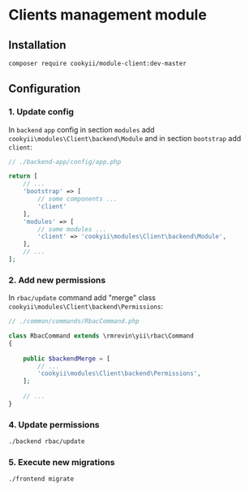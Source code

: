 Clients management module
=========================

Installation
------------

```bash
composer require cookyii/module-client:dev-master
```

Configuration
-------------

### 1. Update config
In `backend` `app` config 
in section `modules` add `cookyii\modules\Client\backend\Module`
and in section `bootstrap` add `client`:
```php
// ./backend-app/config/app.php

return [
    // ...
    'bootstrap' => [
        // some components ...
        'client'
    ],
    'modules' => [
        // some modules ...
        'client' => 'cookyii\modules\Client\backend\Module',
    ],
    // ...
];
```

### 2. Add new permissions
In `rbac/update` command add "merge" class `cookyii\modules\Client\backend\Permissions`:
```php
// ./common/commands/RbacCommand.php

class RbacCommand extends \rmrevin\yii\rbac\Command
{
    
    public $backendMerge = [
        // ...
        'cookyii\modules\Client\backend\Permissions',
    ];
    
    // ...
}

```

### 4. Update permissions
```bash
./backend rbac/update
```

### 5. Execute new migrations
```bash
./frontend migrate
```
